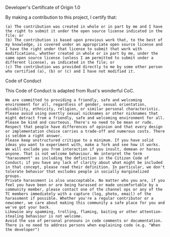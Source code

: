 Developer's Certificate of Origin 1.0

By making a contribution to this project, I certify that:

    (a) The contribution was created in whole or in part by me and I have the right to submit it under the open source license indicated in the file; or
    (b) The contribution is based upon previous work that, to the best of my knowledge, is covered under an appropriate open source license and I have the right under that license to submit that work with modifications, whether created in whole or in part by me, under the same open source license (unless I am permitted to submit under a different license), as indicated in the file; or
    (c) The contribution was provided directly to me by some other person who certified (a), (b) or (c) and I have not modified it.

Code of Conduct

This Code of Conduct is adapted from Rust's wonderful CoC.

    We are committed to providing a friendly, safe and welcoming environment for all, regardless of gender, sexual orientation, disability, ethnicity, religion, or similar personal characteristic.
    Please avoid using overtly sexual nicknames or other nicknames that might detract from a friendly, safe and welcoming environment for all.
    Please be kind and courteous. There's no need to be mean or rude.
    Respect that people have differences of opinion and that every design or implementation choice carries a trade-off and numerous costs. There is seldom a right answer.
    Please keep unstructured critique to a minimum. If you have solid ideas you want to experiment with, make a fork and see how it works.
    We will exclude you from interaction if you insult, demean or harass anyone. That is not welcome behaviour. We interpret the term "harassment" as including the definition in the Citizen Code of Conduct; if you have any lack of clarity about what might be included in that concept, please read their definition. In particular, we don't tolerate behavior that excludes people in socially marginalized groups.
    Private harassment is also unacceptable. No matter who you are, if you feel you have been or are being harassed or made uncomfortable by a community member, please contact one of the channel ops or any of the TC members immediately with a capture (log, photo, email) of the harassment if possible. Whether you're a regular contributor or a newcomer, we care about making this community a safe place for you and we've got your back.
    Likewise any spamming, trolling, flaming, baiting or other attention-stealing behaviour is not welcome.
    Avoid the use of personal pronouns in code comments or documentation. There is no need to address persons when explaining code (e.g. "When the developer")

